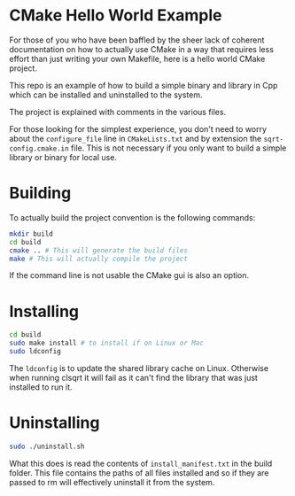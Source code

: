 # CMake Hello World Example

For those of you who have been baffled by the sheer lack of coherent documentation on how to actually use CMake in a way that requires less effort than just writing your own Makefile, here is a hello world CMake project.

This repo is an example of how to build a simple binary and library in Cpp which can be installed and uninstalled to the system.

The project is explained with comments in the various files.

For those looking for the simplest experience, you don't need to worry about the `configure_file` line in `CMakeLists.txt` and by extension the `sqrt-config.cmake.in` file.
This is not necessary if you only want to build a simple library or binary for local use.

# Building

To actually build the project convention is the following commands:

```sh
mkdir build
cd build
cmake .. # This will generate the build files
make # This will actually compile the project
```

If the command line is not usable the CMake gui is also an option.

# Installing

```sh
cd build
sudo make install # to install if on Linux or Mac
sudo ldconfig 
```

The `ldconfig` is to update the shared library cache on Linux.
Otherwise when running clsqrt it will fail as it can't find the library that was just installed to run it.

# Uninstalling

```sh
sudo ./uninstall.sh
```

What this does is read the contents of `install_manifest.txt` in the build folder.
This file contains the paths of all files installed and so if they are passed to rm will effectively uninstall it from the system.

